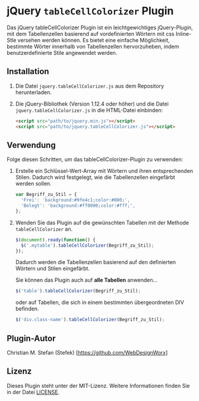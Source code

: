 jQuery `tableCellColorizer` Plugin
==================================

Das jQuery tableCellColorizer Plugin ist ein leichtgewichtiges jQuery-Plugin, mit dem Tabellenzellen basierend auf vordefinierten Wörtern mit css Inline-Stle versehen werden können. 
Es bietet eine einfache Möglichkeit, bestimmte Wörter innerhalb von Tabellenzellen hervorzuheben, indem benutzerdefinierte Stile angewendet werden.

## Installation

1. Die Datei `jquery.tableCellColorizer.js` aus dem Repository herunterladen.
2. Die jQuery-Bibliothek (Version 1.12.4 oder höher) und die Datei `jquery.tableCellColorizer.js` in die HTML-Datei einbinden:

   ```html
   <script src="path/to/jquery.min.js"></script>
   <script src="path/to/jquery.tableCellColorizer.js"></script>
   ```

## Verwendung

Folge diesen Schritten, um das tableCellColorizer-Plugin zu verwenden:

1. Erstelle ein Schlüssel-Wert-Array mit Wörtern und ihren entsprechenden Stilen. 
Dadurch wird festgelegt, wie die Tabellenzellen eingefärbt werden sollen.

   ```javascript
   var Begriff_zu_Stil = {
     'Frei': 'background:#9fe4c1;color:#000;',
     'Belegt': 'background:#ff0000;color:#fff;',
   };
   ```

2. Wenden Sie das Plugin auf die gewünschten Tabellen mit der Methode `tableCellColorizer` an.

   ```javascript
   $(document).ready(function() {
     $('.mytable').tableCellColorizer(Begriff_zu_Stil);
   });
   ```

   Dadurch werden die Tabellenzellen basierend auf den definierten Wörtern und Stilen eingefärbt.
   
   Sie können das Plugin auch auf **alle Tabellen** anwenden...
      ```javascript
     $('table').tableCellColorizer(Begriff_zu_Stil);
   ``` 
   oder auf Tabellen, die sich in einem bestimmten übergeordneten DIV befinden.
      ```javascript
     $('div.class-name').tableCellColorizer(Begriff_zu_Stil);

## Plugin-Autor
Christian M. Stefan (Stefek) [https://github.com/WebDesignWorx] 


## Lizenz

Dieses Plugin steht unter der MIT-Lizenz. Weitere Informationen finden Sie in der Datei [LICENSE](LICENSE).
